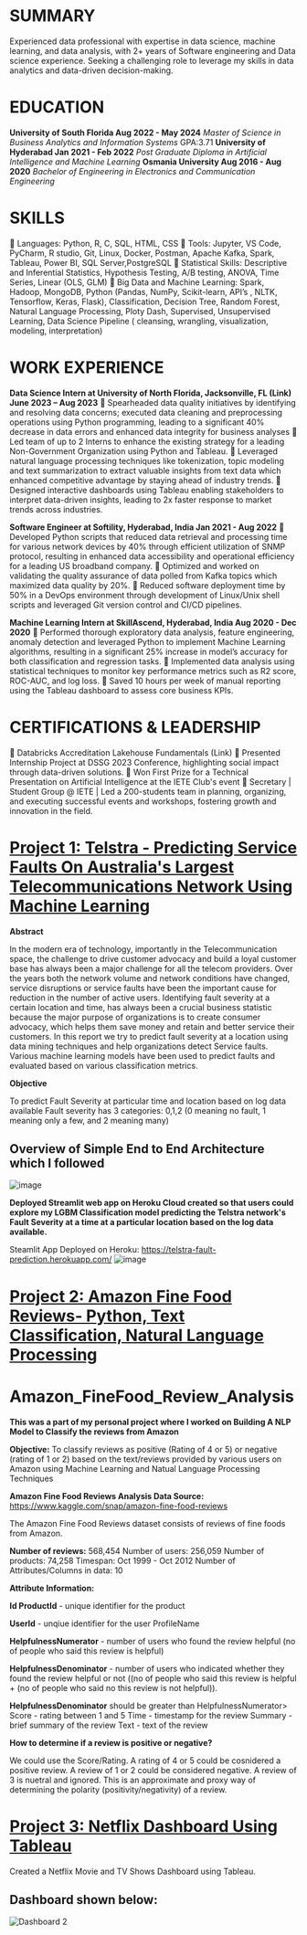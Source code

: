 # SUMMARY

Experienced data professional with expertise in data science, machine learning, and data analysis, with 2+ years of Software engineering and Data science experience. Seeking a challenging role to leverage my skills in data analytics and data-driven decision-making.

# EDUCATION

**University of South Florida Aug 2022 - May 2024**
_Master of Science in Business Analytics and Information Systems_ GPA:3.71
**University of Hyderabad Jan 2021 - Feb 2022**
_Post Graduate Diploma in Artificial Intelligence and Machine Learning_ 
**Osmania University Aug 2016 - Aug 2020**
_Bachelor of Engineering in Electronics and Communication Engineering_

# SKILLS
 Languages: Python, R, C, SQL, HTML, CSS
 Tools: Jupyter, VS Code, PyCharm, R studio, Git, Linux, Docker, Postman, Apache Kafka, Spark, Tableau, Power BI, SQL Server,PostgreSQL
 Statistical Skills: Descriptive and Inferential Statistics, Hypothesis Testing, A/B testing, ANOVA, Time Series, Linear (OLS, GLM)
 Big Data and Machine Learning: Spark, Hadoop, MongoDB, Python (Pandas, NumPy, Scikit-learn, API’s , NLTK, Tensorflow, Keras, Flask),
Classification, Decision Tree, Random Forest, Natural Language Processing, Ploty Dash, Supervised, Unsupervised Learning, Data Science
Pipeline ( cleansing, wrangling, visualization, modeling, interpretation)

# WORK EXPERIENCE

**Data Science Intern at University of North Florida, Jacksonville, FL (Link) June 2023 – Aug 2023** 
 Spearheaded data quality initiatives by identifying and resolving data concerns; executed data cleaning and preprocessing operations
using Python programming, leading to a significant 40% decrease in data errors and enhanced data integrity for business analyses
 Led team of up to 2 Interns to enhance the existing strategy for a leading Non-Government Organization using Python and Tableau.
 Leveraged natural language processing techniques like tokenization, topic modeling and text summarization to extract valuable
insights from text data which enhanced competitive advantage by staying ahead of industry trends.
 Designed interactive dashboards using Tableau enabling stakeholders to interpret data-driven insights, leading to 2x faster response to
market trends across industries.

**Software Engineer at Softility, Hyderabad, India Jan 2021 - Aug 2022**
 Developed Python scripts that reduced data retrieval and processing time for various network devices by 40% through efficient
utilization of SNMP protocol, resulting in enhanced data accessibility and operational efficiency for a leading US broadband company.
 Optimized and worked on validating the quality assurance of data polled from Kafka topics which maximized data quality by 20%.
 Reduced software deployment time by 50% in a DevOps environment through development of Linux/Unix shell scripts and leveraged
Git version control and CI/CD pipelines.

**Machine Learning Intern at SkillAscend, Hyderabad, India Aug 2020 - Dec 2020**
 Performed thorough exploratory data analysis, feature engineering, anomaly detection and leveraged Python to implement Machine Learning algorithms, resulting in a significant 25% increase in model’s accuracy for both classification and regression tasks.
 Implemented data analysis using statistical techniques to monitor key performance metrics such as R2 score, ROC-AUC, and log loss.
 Saved 10 hours per week of manual reporting using the Tableau dashboard to assess core business KPIs.

# CERTIFICATIONS & LEADERSHIP
 Databricks Accreditation Lakehouse Fundamentals (Link)
 Presented Internship Project at DSSG 2023 Conference, highlighting social impact through data-driven solutions.
 Won First Prize for a Technical Presentation on Artificial Intelligence at the IETE Club's event
 Secretary | Student Group @ IETE | Led a 200-students team in planning, organizing, and executing successful events and workshops,
fostering growth and innovation in the field.


# [Project 1: Telstra - Predicting Service Faults On Australia's Largest Telecommunications Network Using Machine Learning](https://github.com/sriramsripada20s/Telstra_ML_endtoend_Project)

**Abstract**

In the modern era of technology, importantly in the Telecommunication space, the challenge to drive customer advocacy and build a loyal customer base has always been a major challenge for all the telecom providers. Over the years both the network volume and network conditions have changed, service disruptions or service faults have been the important cause for reduction in the number of active users. Identifying fault severity at a certain location and time, has always been a crucial business statistic because the major purpose of organizations is to create consumer advocacy, which helps them save money and retain and better service their customers. In this report we try to predict fault severity at a location using data mining techniques and help organizations detect Service faults. Various machine learning models have been used to predict faults and evaluated based on various classification metrics.

**Objective**

To predict Fault Severity at particular time and location based on log data available Fault severity has 3 categories: 0,1,2 (0 meaning no fault, 1 meaning only a few, and 2 meaning many)

## Overview of Simple End to End Architecture which I followed
![image](https://user-images.githubusercontent.com/49833524/220527312-afb87a95-33fa-42ba-b230-c7f1201839c0.png)

**Deployed Streamlit web app on Heroku Cloud created so that users could explore my LGBM Classification model predicting the Telstra network's Fault Severity at a time at a particular location based on the log data available.**

Steamlit App Deployed on Heroku: https://telstra-fault-prediction.herokuapp.com/
![image](https://user-images.githubusercontent.com/49833524/220527542-b910db0e-6faf-46c0-ae06-bbce513f94ee.png)


# [Project 2: Amazon Fine Food Reviews- Python, Text Classification, Natural Language Processing](https://github.com/sriramsripada20s/Amazon_FineFood_Review_Analysis)

# Amazon_FineFood_Review_Analysis

**This was a part of my personal project where I worked on Building A NLP Model to Classify the reviews from Amazon**

**Objective:** To classify reviews as positive (Rating of 4 or 5) or negative (rating of 1 or 2) based on the text/reviews provided by various users on Amazon using Machine Learning and Natual Language Processing Techniques

**Amazon Fine Food Reviews Analysis Data Source:** https://www.kaggle.com/snap/amazon-fine-food-reviews

The Amazon Fine Food Reviews dataset consists of reviews of fine foods from Amazon.

**Number of reviews:** 568,454 Number of users: 256,059 Number of products: 74,258 Timespan: Oct 1999 - Oct 2012 Number of Attributes/Columns in data: 10

**Attribute Information:**

**Id ProductId** - unique identifier for the product 

**UserId** - unqiue identifier for the user ProfileName 

**HelpfulnessNumerator** - number of users who found the review helpful (no of people who said this review is helpful) 

**HelpfulnessDenominator** - number of users who indicated whether they found the review helpful or not ((no of people who said this review is helpful + (no of people who said no this review is not helpful)).

**HelpfulnessDenominator** should be greater than HelpfulnessNumerator> Score - rating between 1 and 5 Time - timestamp for the review Summary - brief summary of the review Text - text of the review 


**How to determine if a review is positive or negative?**

We could use the Score/Rating. A rating of 4 or 5 could be cosnidered a positive review. A review of 1 or 2 could be considered negative. A review of 3 is nuetral and ignored. This is an approximate and proxy way of determining the polarity (positivity/negativity) of a review.


# [Project 3: Netflix Dashboard Using Tableau](https://github.com/sriramsripada20s/netflix_dashboard)

Created a Netflix Movie and TV Shows Dashboard using Tableau.

## Dashboard shown below:
![Dashboard 2](https://user-images.githubusercontent.com/49833524/222303375-5f8c35d2-f89d-4c3d-a2b8-274c99b669a4.png)
